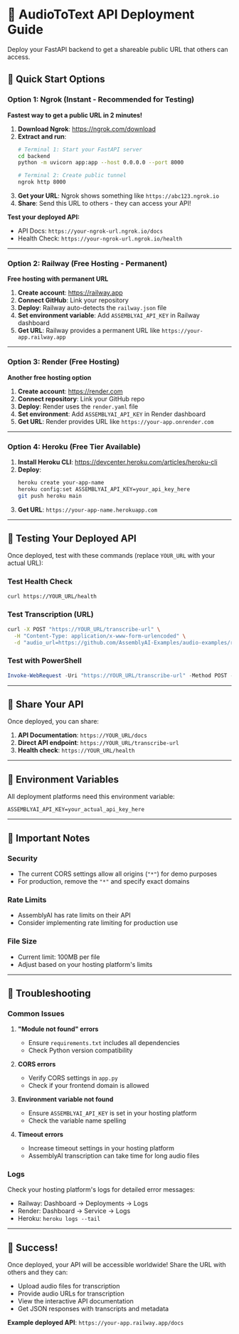 # 🚀 AudioToText API Deployment Guide

Deploy your FastAPI backend to get a shareable public URL that others can access.

## 🎯 Quick Start Options

### Option 1: Ngrok (Instant - Recommended for Testing)

**Fastest way to get a public URL in 2 minutes!**

1. **Download Ngrok**: https://ngrok.com/download
2. **Extract and run**:
   ```bash
   # Terminal 1: Start your FastAPI server
   cd backend
   python -m uvicorn app:app --host 0.0.0.0 --port 8000
   
   # Terminal 2: Create public tunnel
   ngrok http 8000
   ```
3. **Get your URL**: Ngrok shows something like `https://abc123.ngrok.io`
4. **Share**: Send this URL to others - they can access your API!

**Test your deployed API:**
- API Docs: `https://your-ngrok-url.ngrok.io/docs`
- Health Check: `https://your-ngrok-url.ngrok.io/health`

---

### Option 2: Railway (Free Hosting - Permanent)

**Free hosting with permanent URL**

1. **Create account**: https://railway.app
2. **Connect GitHub**: Link your repository
3. **Deploy**: Railway auto-detects the `railway.json` file
4. **Set environment variable**: Add `ASSEMBLYAI_API_KEY` in Railway dashboard
5. **Get URL**: Railway provides a permanent URL like `https://your-app.railway.app`

---

### Option 3: Render (Free Hosting)

**Another free hosting option**

1. **Create account**: https://render.com
2. **Connect repository**: Link your GitHub repo
3. **Deploy**: Render uses the `render.yaml` file
4. **Set environment**: Add `ASSEMBLYAI_API_KEY` in Render dashboard
5. **Get URL**: Render provides URL like `https://your-app.onrender.com`

---

### Option 4: Heroku (Free Tier Available)

1. **Install Heroku CLI**: https://devcenter.heroku.com/articles/heroku-cli
2. **Deploy**:
   ```bash
   heroku create your-app-name
   heroku config:set ASSEMBLYAI_API_KEY=your_api_key_here
   git push heroku main
   ```
3. **Get URL**: `https://your-app-name.herokuapp.com`

---

## 🧪 Testing Your Deployed API

Once deployed, test with these commands (replace `YOUR_URL` with your actual URL):

### Test Health Check
```bash
curl https://YOUR_URL/health
```

### Test Transcription (URL)
```bash
curl -X POST "https://YOUR_URL/transcribe-url" \
  -H "Content-Type: application/x-www-form-urlencoded" \
  -d "audio_url=https://github.com/AssemblyAI-Examples/audio-examples/raw/main/20230607_me_canadian_wildfires.mp3"
```

### Test with PowerShell
```powershell
Invoke-WebRequest -Uri "https://YOUR_URL/transcribe-url" -Method POST -ContentType "application/x-www-form-urlencoded" -Body "audio_url=https://github.com/AssemblyAI-Examples/audio-examples/raw/main/20230607_me_canadian_wildfires.mp3"
```

---

## 📱 Share Your API

Once deployed, you can share:

1. **API Documentation**: `https://YOUR_URL/docs`
2. **Direct API endpoint**: `https://YOUR_URL/transcribe-url`
3. **Health check**: `https://YOUR_URL/health`

---

## 🔧 Environment Variables

All deployment platforms need this environment variable:

```
ASSEMBLYAI_API_KEY=your_actual_api_key_here
```

---

## 🚨 Important Notes

### Security
- The current CORS settings allow all origins (`"*"`) for demo purposes
- For production, remove the `"*"` and specify exact domains

### Rate Limits
- AssemblyAI has rate limits on their API
- Consider implementing rate limiting for production use

### File Size
- Current limit: 100MB per file
- Adjust based on your hosting platform's limits

---

## 🐛 Troubleshooting

### Common Issues

1. **"Module not found" errors**
   - Ensure `requirements.txt` includes all dependencies
   - Check Python version compatibility

2. **CORS errors**
   - Verify CORS settings in `app.py`
   - Check if your frontend domain is allowed

3. **Environment variable not found**
   - Ensure `ASSEMBLYAI_API_KEY` is set in your hosting platform
   - Check the variable name spelling

4. **Timeout errors**
   - Increase timeout settings in your hosting platform
   - AssemblyAI transcription can take time for long audio files

### Logs
Check your hosting platform's logs for detailed error messages:
- Railway: Dashboard → Deployments → Logs
- Render: Dashboard → Service → Logs
- Heroku: `heroku logs --tail`

---

## 🎉 Success!

Once deployed, your API will be accessible worldwide! Share the URL with others and they can:

- Upload audio files for transcription
- Provide audio URLs for transcription
- View the interactive API documentation
- Get JSON responses with transcripts and metadata

**Example deployed API**: `https://your-app.railway.app/docs`
